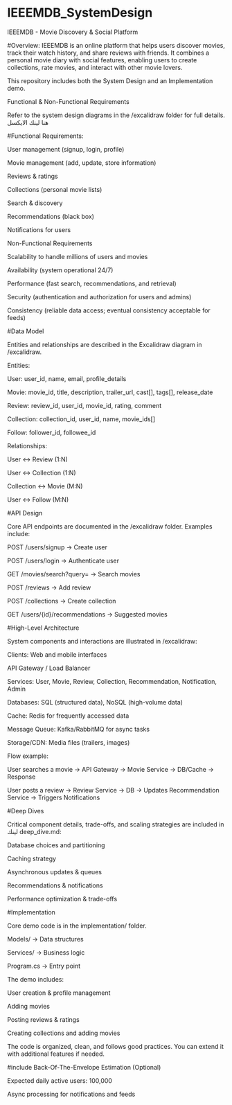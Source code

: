 # IEEEMDB_SystemDesign
IEEEMDB - Movie Discovery & Social Platform

#Overview:
IEEEMDB is an online platform that helps users discover movies, track their watch history, and share reviews with friends. It combines a personal movie diary with social features, enabling users to create collections, rate movies, and interact with other movie lovers.

This repository includes both the System Design and an Implementation demo.

Functional & Non-Functional Requirements

Refer to the system design diagrams in the /excalidraw folder for full details. هنا لينك الايكسل 

#Functional Requirements:

User management (signup, login, profile)

Movie management (add, update, store information)

Reviews & ratings

Collections (personal movie lists)

Search & discovery

Recommendations (black box)

Notifications for users

Non-Functional Requirements

Scalability to handle millions of users and movies

Availability (system operational 24/7)

Performance (fast search, recommendations, and retrieval)

Security (authentication and authorization for users and admins)

Consistency (reliable data access; eventual consistency acceptable for feeds)

#Data Model

Entities and relationships are described in the Excalidraw diagram in /excalidraw.

Entities:

User: user_id, name, email, profile_details

Movie: movie_id, title, description, trailer_url, cast[], tags[], release_date

Review: review_id, user_id, movie_id, rating, comment

Collection: collection_id, user_id, name, movie_ids[]

Follow: follower_id, followee_id

Relationships:

User ↔️ Review (1:N)

User ↔️ Collection (1:N)

Collection ↔️ Movie (M:N)

User ↔️ Follow (M:N)

#API Design

Core API endpoints are documented in the /excalidraw folder. Examples include:

POST /users/signup → Create user

POST /users/login → Authenticate user

GET /movies/search?query= → Search movies

POST /reviews → Add review

POST /collections → Create collection

GET /users/{id}/recommendations → Suggested movies

#High-Level Architecture

System components and interactions are illustrated in /excalidraw:

Clients: Web and mobile interfaces

API Gateway / Load Balancer

Services: User, Movie, Review, Collection, Recommendation, Notification, Admin

Databases: SQL (structured data), NoSQL (high-volume data)

Cache: Redis for frequently accessed data

Message Queue: Kafka/RabbitMQ for async tasks

Storage/CDN: Media files (trailers, images)

Flow example:

User searches a movie → API Gateway → Movie Service → DB/Cache → Response

User posts a review → Review Service → DB → Updates Recommendation Service → Triggers Notifications

#Deep Dives

Critical component details, trade-offs, and scaling strategies are included in   لينك deep_dive.md:

Database choices and partitioning

Caching strategy

Asynchronous updates & queues

Recommendations & notifications

Performance optimization & trade-offs

#Implementation

Core demo code is in the implementation/ folder.

Models/ → Data structures

Services/ → Business logic

Program.cs → Entry point

The demo includes:

User creation & profile management

Adding movies

Posting reviews & ratings

Creating collections and adding movies

The code is organized, clean, and follows good practices. You can extend it with additional features if needed.

#include Back-Of-The-Envelope Estimation (Optional)

Expected daily active users: 100,000

Async processing for notifications and feeds
